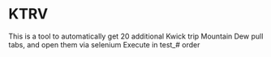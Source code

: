 # KTRV
This is a tool to automatically get 20 additional Kwick trip Mountain Dew pull tabs, and open them via selenium
Execute in test_# order
